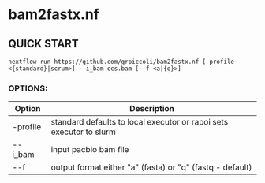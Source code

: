 # bam2fastx.nf

## QUICK START
```
nextflow run https://github.com/grpiccoli/bam2fastx.nf [-profile <{standard}|scrum>] --i_bam ccs.bam [--f <a|{q}>]
```

### OPTIONS:
| Option    | Description
| --------- | -------------------------------------------------------------------
| -profile  | standard defaults to local executor or rapoi sets executor to slurm
| --i_bam   | input pacbio bam file  
| --f       | output format either "a" (fasta) or "q" (fastq - default)